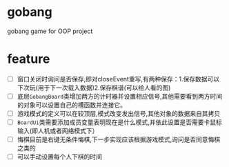 # gobang
gobang game for OOP project
# feature

- [ ] 窗口关闭时询问是否保存,即对closeEvent重写,有两种保存：1.保存数据可以下次玩(用于下一次载入数据)2.保存棋谱(可以给人看的图)
- [ ] 底层`GobangBoard`类增加两方的计时器并设置相应信号,其他需要看到两方时间的对象可以设置自己的槽函数并连接它。
- [ ] 游戏模式的定义可以在较顶层,模式改变发出信号,其他对象的数据来自其拷贝
- [ ] `BoardUi`类需要添加成员变量表明现在是什么模式,并依此设置是否需要卡鼠标输入(即人机或者网络模式下）
- [ ] 悔棋目前是右键无条件悔棋,下一步实现应该根据游戏模式,询问是否同意悔棋之类的
- [ ] 可以手动设置每个人下棋的时间
